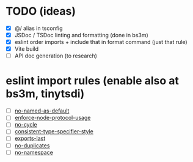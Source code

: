 # TODO (ideas)

- [x] @/ alias in tsconfig
- [x] JSDoc / TSDoc linting and formatting (done in bs3m)
- [x] eslint order imports + include that in format command (just that rule)
- [x] Vite build
- [ ] API doc generation (to research)

# eslint import rules (enable also at bs3m, tinytsdi)
- [ ] [no-named-as-default](https://github.com/import-js/eslint-plugin-import/blob/01c9eb04331d2efa8d63f2d7f4bfec3bc44c94f3/docs/rules/no-named-as-default.md)
- [ ] [enforce-node-protocol-usage](https://github.com/import-js/eslint-plugin-import/blob/01c9eb04331d2efa8d63f2d7f4bfec3bc44c94f3/docs/rules/enforce-node-protocol-usage.md)
- [ ] [no-cycle](https://github.com/import-js/eslint-plugin-import/blob/01c9eb04331d2efa8d63f2d7f4bfec3bc44c94f3/docs/rules/no-cycle.md)
- [ ] [consistent-type-specifier-style](https://github.com/import-js/eslint-plugin-import/blob/01c9eb04331d2efa8d63f2d7f4bfec3bc44c94f3/docs/rules/consistent-type-specifier-style.md)
- [ ] [exports-last](https://github.com/import-js/eslint-plugin-import/blob/01c9eb04331d2efa8d63f2d7f4bfec3bc44c94f3/docs/rules/exports-last.md)
- [ ] [no-duplicates](https://github.com/import-js/eslint-plugin-import/blob/01c9eb04331d2efa8d63f2d7f4bfec3bc44c94f3/docs/rules/no-duplicates.md)
- [ ] [no-namespace](https://github.com/import-js/eslint-plugin-import/blob/01c9eb04331d2efa8d63f2d7f4bfec3bc44c94f3/docs/rules/no-namespace.md)